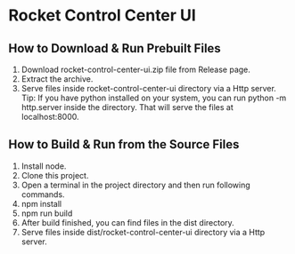# Rocket Control Center UI

## How to Download & Run Prebuilt Files

1. Download rocket-control-center-ui.zip file from Release page.
2. Extract the archive.
3. Serve files inside rocket-control-center-ui directory via a Http server.
Tip: If you have python installed on your system, you can run python -m http.server inside the directory. That will serve the files at localhost:8000.

## How to Build & Run from the Source Files

1. Install node.
2. Clone this project.
3. Open a terminal in the project directory and then run following commands.
4. npm install
5. npm run build
6. After build finished, you can find files in the dist directory.
7. Serve files inside dist/rocket-control-center-ui directory via a Http server.
